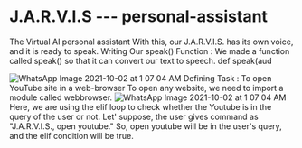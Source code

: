# J.A.R.V.I.S --- personal-assistant
The Virtual AI personal assistant 
With this, our J.A.R.V.I.S. has its own voice, and it is ready to speak.
Writing Our speak() Function :
We made a function called speak() so that it can convert our text to speech. def speak(aud

![WhatsApp Image 2021-10-02 at 1 07 04 AM](https://user-images.githubusercontent.com/77605628/135677359-983a9db4-6229-4ebb-9625-edec9ea1840b.jpeg)
Defining Task : To open YouTube site in a web-browser
To open any website, we need to import a module called webbrowser.
![WhatsApp Image 2021-10-02 at 1 07 04 AM](https://user-images.githubusercontent.com/77605628/135677600-be0b16c5-7102-44fa-94e3-1e05865b8f72.jpeg)
Here, we are using the elif loop to check whether the Youtube is in the query of the user or not. Let' suppose, the user gives command as "J.A.R.V.I.S., open youtube." So, open youtube will be in the user's query, and the elif condition will be true.
